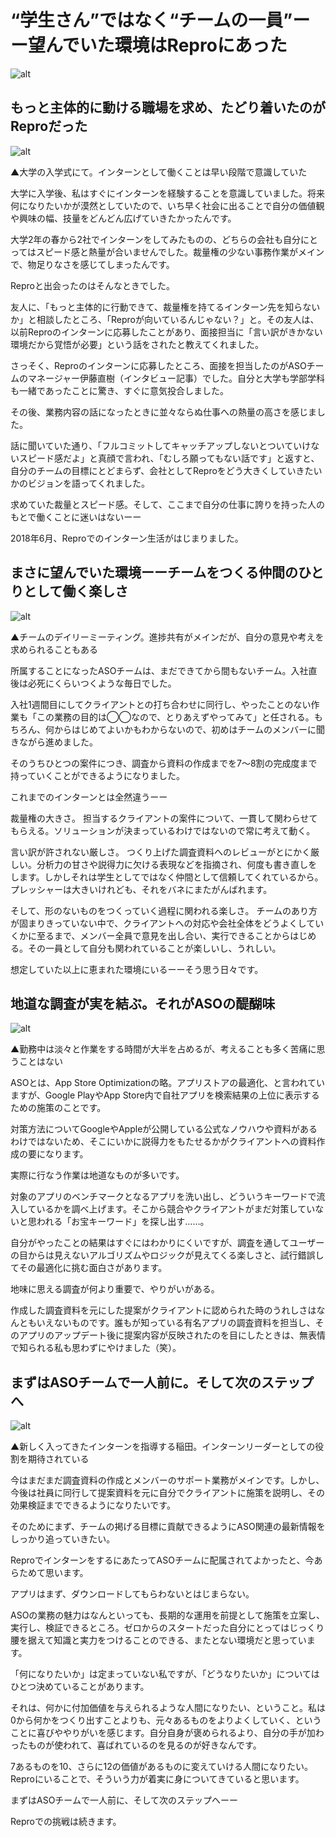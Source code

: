 # “学生さん”ではなく“チームの一員”ーー望んでいた環境はReproにあった

![alt](https://github.com/komoshun/Employer-Branding/blob/master/20180823/%E3%82%B9%E3%82%AF%E3%83%AA%E3%83%BC%E3%83%B3%E3%82%B7%E3%83%A7%E3%83%83%E3%83%88%202019-05-10%2017.15.14.png)

## もっと主体的に動ける職場を求め、たどり着いたのがReproだった

![alt](https://github.com/komoshun/Employer-Branding/blob/master/20180823/50f65409-3e78-417a-bced-1a280e816680.jpeg)

▲大学の入学式にて。インターンとして働くことは早い段階で意識していた

大学に入学後、私はすぐにインターンを経験することを意識していました。将来何になりたいかが漠然としていたので、いち早く社会に出ることで自分の価値観や興味の幅、技量をどんどん広げていきたかったんです。

大学2年の春から2社でインターンをしてみたものの、どちらの会社も自分にとってはスピード感と熱量が合いませんでした。裁量権の少ない事務作業がメインで、物足りなさを感じてしまったんです。

Reproと出会ったのはそんなときでした。

友人に、「もっと主体的に行動できて、裁量権を持てるインターン先を知らないか」と相談したところ、「Reproが向いているんじゃない？」と。その友人は、以前Reproのインターンに応募したことがあり、面接担当に「言い訳がきかない環境だから覚悟が必要」という話をされたと教えてくれました。

さっそく、Reproのインターンに応募したところ、面接を担当したのがASOチームのマネージャー伊藤直樹（インタビュー記事）でした。自分と大学も学部学科も一緒であったことに驚き、すぐに意気投合しました。

その後、業務内容の話になったときに並々ならぬ仕事への熱量の高さを感じました。

話に聞いていた通り、「フルコミットしてキャッチアップしないとついていけないスピード感だよ」と真顔で言われ、「むしろ願ってもない話です」と返すと、自分のチームの目標にとどまらず、会社としてReproをどう大きくしていきたいかのビジョンを語ってくれました。

求めていた裁量とスピード感。そして、ここまで自分の仕事に誇りを持った人のもとで働くことに迷いはないーー

2018年6月、Reproでのインターン生活がはじまりました。

## まさに望んでいた環境ーーチームをつくる仲間のひとりとして働く楽しさ

![alt](https://github.com/komoshun/Employer-Branding/blob/master/20180823/b0663088-f482-4f1c-a72d-07e6a0d49e7d.jpeg)

▲チームのデイリーミーティング。進捗共有がメインだが、自分の意見や考えを求められることもある

所属することになったASOチームは、まだできてから間もないチーム。入社直後は必死にくらいつくような毎日でした。

入社1週間目にしてクライアントとの打ち合わせに同行し、やったことのない作業も「この業務の目的は◯◯なので、とりあえずやってみて」と任される。もちろん、何からはじめてよいかもわからないので、初めはチームのメンバーに聞きながら進めました。

そのうちひとつの案件につき、調査から資料の作成までを7～8割の完成度まで持っていくことができるようになりました。

これまでのインターンとは全然違うーー

裁量権の大きさ。
担当するクライアントの案件について、一貫して関わらせてもらえる。ソリューションが決まっているわけではないので常に考えて動く。

言い訳が許されない厳しさ。
つくり上げた調査資料へのレビューがとにかく厳しい。分析力の甘さや説得力に欠ける表現などを指摘され、何度も書き直しをします。しかしそれは学生としてではなく仲間として信頼してくれているから。プレッシャーは大きいけれども、それをバネにまたがんばれます。

そして、形のないものをつくっていく過程に関われる楽しさ。
チームのあり方が固まりきっていない中で、クライアントへの対応や会社全体をどうよくしていくかに至るまで、メンバー全員で意見を出し合い、実行できることからはじめる。その一員として自分も関われていることが楽しいし、うれしい。

想定していた以上に恵まれた環境にいるーーそう思う日々です。

## 地道な調査が実を結ぶ。それがASOの醍醐味

![alt](https://github.com/komoshun/Employer-Branding/blob/master/20180823/0776f3d4-f236-4f19-8f12-6aa9117378e1.jpeg)


▲勤務中は淡々と作業をする時間が大半を占めるが、考えることも多く苦痛に思うことはない

ASOとは、App Store Optimizationの略。アプリストアの最適化、と言われていますが、Google PlayやApp Store内で自社アプリを検索結果の上位に表示するための施策のことです。

対策方法についてGoogleやAppleが公開している公式なノウハウや資料があるわけではないため、そこにいかに説得力をもたせるかがクライアントへの資料作成の要になります。

実際に行なう作業は地道なものが多いです。

対象のアプリのベンチマークとなるアプリを洗い出し、どういうキーワードで流入しているかを調べ上げます。そこから競合やクライアントがまだ対策していないと思われる「お宝キーワード」を探し出す……。

自分がやったことの結果はすぐにはわかりにくいですが、調査を通してユーザーの目からは見えないアルゴリズムやロジックが見えてくる楽しさと、試行錯誤してその最適化に挑む面白さがあります。

地味に思える調査が何より重要で、やりがいがある。

作成した調査資料を元にした提案がクライアントに認められた時のうれしさはなんともいえないものです。誰もが知っている有名アプリの調査資料を担当し、そのアプリのアップデート後に提案内容が反映されたのを目にしたときは、無表情で知られる私も思わずにやけました（笑）。

## まずはASOチームで一人前に。そして次のステップへ

![alt](https://github.com/komoshun/Employer-Branding/blob/master/20180823/423b3a71-9d5f-4dd0-8188-bee895271cfb.jpeg)

▲新しく入ってきたインターンを指導する稲田。インターンリーダーとしての役割を期待されている

今はまだまだ調査資料の作成とメンバーのサポート業務がメインです。しかし、今後は社員に同行して提案資料を元に自分でクライアントに施策を説明し、その効果検証までできるようになりたいです。

そのためにまず、チームの掲げる目標に貢献できるようにASO関連の最新情報をしっかり追っていきたい。

ReproでインターンをするにあたってASOチームに配属されてよかったと、今あらためて思います。

アプリはまず、ダウンロードしてもらわないとはじまらない。

ASOの業務の魅力はなんといっても、長期的な運用を前提として施策を立案し、実行し、検証できるところ。ゼロからのスタートだった自分にとってはじっくり腰を据えて知識と実力をつけることのできる、またとない環境だと思っています。

「何になりたいか」は定まっていない私ですが、「どうなりたいか」についてはひとつ決めていることがあります。

それは、何かに付加価値を与えられるような人間になりたい、ということ。私は0から何かをつくり出すことよりも、元々あるものをよりよくしていく、ということに喜びややりがいを感じます。自分自身が褒められるより、自分の手が加わったものが使われて、喜ばれているのを見るのが好きなんです。

7あるものを10、さらに12の価値があるものに変えていける人間になりたい。Reproにいることで、そういう力が着実に身についてきていると思います。

まずはASOチームで一人前に、そして次のステップへーー

Reproでの挑戦は続きます。

